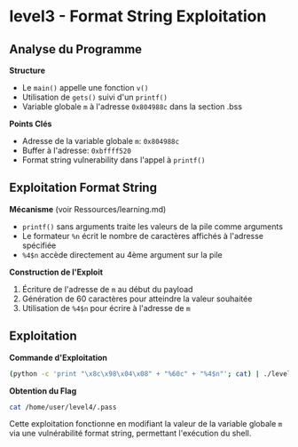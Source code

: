 # level3 - Format String Exploitation

## Analyse du Programme

**Structure**
- Le `main()` appelle une fonction `v()`
- Utilisation de `gets()` suivi d'un `printf()`
- Variable globale `m` à l'adresse `0x804988c` dans la section .bss

**Points Clés**
- Adresse de la variable globale `m`: `0x804988c`
- Buffer à l'adresse: `0xbffff520`
- Format string vulnerability dans l'appel à `printf()`

## Exploitation Format String

**Mécanisme**
(voir Ressources/learning.md)

- `printf()` sans arguments traite les valeurs de la pile comme arguments
- Le formateur `%n` écrit le nombre de caractères affichés à l'adresse spécifiée
- `%4$n` accède directement au 4ème argument sur la pile

**Construction de l'Exploit**
1. Écriture de l'adresse de `m` au début du payload
2. Génération de 60 caractères pour atteindre la valeur souhaitée
3. Utilisation de `%4$n` pour écrire à l'adresse de `m`

## Exploitation

**Commande d'Exploitation**
```bash
(python -c 'print "\x8c\x98\x04\x08" + "%60c" + "%4$n"'; cat) | ./level3
```

**Obtention du Flag**
```bash
cat /home/user/level4/.pass
```

Cette exploitation fonctionne en modifiant la valeur de la variable globale `m` via une vulnérabilité format string, permettant l'exécution du shell.
